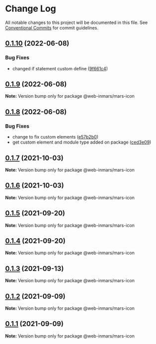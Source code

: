 # Change Log

All notable changes to this project will be documented in this file.
See [Conventional Commits](https://conventionalcommits.org) for commit guidelines.

## [0.1.10](https://github.com/MarsGotta/web-inmars/compare/@web-inmars/mars-icon@0.1.9...@web-inmars/mars-icon@0.1.10) (2022-06-08)


### Bug Fixes

* changed if statement custom define ([9f661c4](https://github.com/MarsGotta/web-inmars/commit/9f661c4fca934e04140207f2335664a530cd5d43))





## [0.1.9](https://github.com/MarsGotta/web-inmars/compare/@web-inmars/mars-icon@0.1.8...@web-inmars/mars-icon@0.1.9) (2022-06-08)

**Note:** Version bump only for package @web-inmars/mars-icon





## [0.1.8](https://github.com/MarsGotta/web-inmars/compare/@web-inmars/mars-icon@0.1.7...@web-inmars/mars-icon@0.1.8) (2022-06-08)


### Bug Fixes

* change to fix custom elements ([e57b2b0](https://github.com/MarsGotta/web-inmars/commit/e57b2b07b16b130e198123a318289491646c397c))
* get custom element and module type added on package ([ced3e09](https://github.com/MarsGotta/web-inmars/commit/ced3e095f33185232fcf7b02415cb1479316cd2a))





## [0.1.7](https://github.com/MarsGotta/web-inmars/compare/@web-inmars/mars-icon@0.1.6...@web-inmars/mars-icon@0.1.7) (2021-10-03)

**Note:** Version bump only for package @web-inmars/mars-icon





## [0.1.6](https://github.com/MarsGotta/web-inmars/compare/@web-inmars/mars-icon@0.1.5...@web-inmars/mars-icon@0.1.6) (2021-10-03)

**Note:** Version bump only for package @web-inmars/mars-icon





## [0.1.5](https://github.com/MarsGotta/web-inmars/compare/@web-inmars/mars-icon@0.1.4...@web-inmars/mars-icon@0.1.5) (2021-09-20)

**Note:** Version bump only for package @web-inmars/mars-icon





## [0.1.4](https://github.com/MarsGotta/web-inmars/compare/@web-inmars/mars-icon@0.1.3...@web-inmars/mars-icon@0.1.4) (2021-09-20)

**Note:** Version bump only for package @web-inmars/mars-icon





## [0.1.3](https://github.com/MarsGotta/web-inmars/compare/@web-inmars/mars-icon@0.1.2...@web-inmars/mars-icon@0.1.3) (2021-09-13)

**Note:** Version bump only for package @web-inmars/mars-icon





## [0.1.2](https://github.com/MarsGotta/web-inmars/compare/@web-inmars/mars-icon@0.1.1...@web-inmars/mars-icon@0.1.2) (2021-09-09)

**Note:** Version bump only for package @web-inmars/mars-icon





## [0.1.1](https://github.com/MarsGotta/web-inmars/compare/@web-inmars/mars-icon@0.1.0...@web-inmars/mars-icon@0.1.1) (2021-09-09)

**Note:** Version bump only for package @web-inmars/mars-icon
